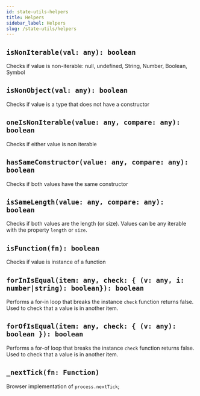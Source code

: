 ```yaml
---
id: state-utils-helpers
title: Helpers
sidebar_label: Helpers
slug: /state-utils/helpers
---
```


## `isNonIterable(val: any): boolean`
 
Checks if value is non-iterable: null, undefined, String, Number, Boolean, Symbol

## `isNonObject(val: any): boolean`

Checks if value is a type that does not have a constructor

## `oneIsNonIterable(value: any, compare: any): boolean`

Checks if either value is non iterable

## `hasSameConstructor(value: any, compare: any): boolean`

Checks if both values have the same constructor

## `isSameLength(value: any, compare: any): boolean`

Checks if both values are the length (or size). Values can be any iterable with the property `length` or `size`.

## `isFunction(fn): boolean`

Checks if value is instance of a function

## `forInIsEqual(item: any, check: { (v: any, i: number|string): boolean}): boolean`

Performs a for-in loop that breaks the instance `check` function returns false. Used to check that a value is in another item.

## `forOfIsEqual(item: any, check: { (v: any): boolean }): boolean`

Performs a for-of loop that breaks the instance `check` function returns false. Used to check that a value is in another item.

## `_nextTick(fn: Function)`

Browser implementation of `process.nextTick`;
